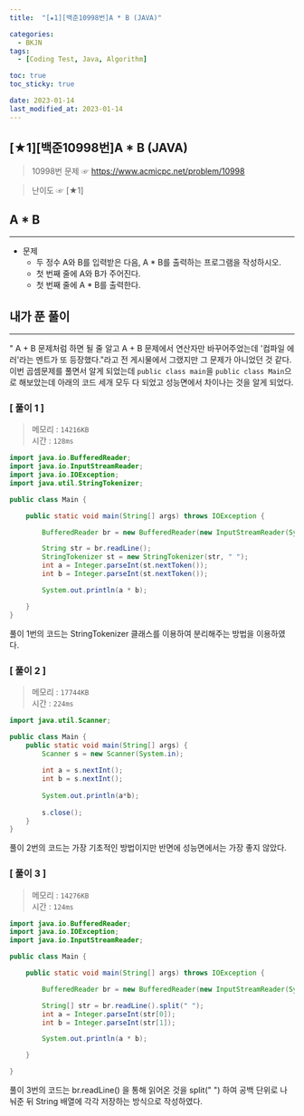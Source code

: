 ```yaml
---
title:  "[★1][백준10998번]A * B (JAVA)" 

categories:
  - BKJN
tags:
  - [Coding Test, Java, Algorithm]

toc: true
toc_sticky: true

date: 2023-01-14
last_modified_at: 2023-01-14
---
```

[★1][백준10998번]A * B (JAVA)
----
> 10998번 문제 ☞ <https://www.acmicpc.net/problem/10998>  

> 난이도 ☞ [★1]
  
## A * B 
___  
- 문제
  - 두 정수 A와 B를 입력받은 다음, A * B를 출력하는 프로그램을 작성하시오.
  - 첫 번째 줄에 A와 B가 주어진다.
  - 첫 번째 줄에 A * B를 출력한다.
  
## 내가 푼 풀이
___  
" A + B 문제처럼 하면 될 줄 알고 A + B 문제에서 연산자만 바꾸어주었는데 '컴파일 에러'라는 멘트가 또 등장했다."라고 전 게시물에서 그랬지만 그 문제가 아니었던 것 같다. 이번 곱셈문제를 풀면서 알게 되었는데 `public class main`을 `public class Main`으로 해보았는데 아래의 코드 세개 모두 다 되었고 성능면에서 차이나는 것을 알게 되었다.

### [ 풀이 1 ]  
>메모리 : `14216KB`  
>시간 : `128ms`  

```java
import java.io.BufferedReader;
import java.io.InputStreamReader;
import java.io.IOException;
import java.util.StringTokenizer;

public class Main {

	public static void main(String[] args) throws IOException {

		BufferedReader br = new BufferedReader(new InputStreamReader(System.in));

		String str = br.readLine();
		StringTokenizer st = new StringTokenizer(str, " ");
		int a = Integer.parseInt(st.nextToken());
		int b = Integer.parseInt(st.nextToken());

		System.out.println(a * b);

	}
}
```
풀이 1번의 코드는 StringTokenizer 클래스를 이용하여 분리해주는 방법을 이용하였다.
### [ 풀이 2 ]  
>메모리 : `17744KB`  
>시간 : `224ms`  
  
```java
import java.util.Scanner;

public class Main {
	public static void main(String[] args) {
		Scanner s = new Scanner(System.in);
		
		int a = s.nextInt();
		int b = s.nextInt();
		
		System.out.println(a*b);
		
		s.close();
	}
}
```
풀이 2번의 코드는 가장 기초적인 방법이지만 반면에 성능면에서는 가장 좋지 않았다.  
### [ 풀이 3 ]  
>메모리 : `14276KB`  
>시간 : `124ms`  
  
```java
import java.io.BufferedReader;
import java.io.IOException;
import java.io.InputStreamReader;

public class Main {

	public static void main(String[] args) throws IOException {

		BufferedReader br = new BufferedReader(new InputStreamReader(System.in));

		String[] str = br.readLine().split(" ");
		int a = Integer.parseInt(str[0]);
		int b = Integer.parseInt(str[1]);

		System.out.println(a * b);

	}

}
```
풀이 3번의 코드는 br.readLine() 을 통해 읽어온 것을 split(" ") 하여 공백 단위로 나눠준 뒤 String 배열에 각각 저장하는 방식으로 작성하였다.
